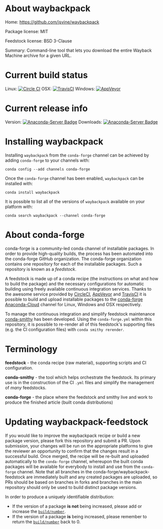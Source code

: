 About waybackpack
=================

Home: https://github.com/jsvine/waybackpack

Package license: MIT

Feedstock license: BSD 3-Clause

Summary: Command-line tool that lets you download the entire Wayback Machine archive for a given URL.



Current build status
====================

Linux: [![Circle CI](https://circleci.com/gh/conda-forge/waybackpack-feedstock.svg?style=shield)](https://circleci.com/gh/conda-forge/waybackpack-feedstock)
OSX: [![TravisCI](https://travis-ci.org/conda-forge/waybackpack-feedstock.svg?branch=master)](https://travis-ci.org/conda-forge/waybackpack-feedstock)
Windows: [![AppVeyor](https://ci.appveyor.com/api/projects/status/github/conda-forge/waybackpack-feedstock?svg=True)](https://ci.appveyor.com/project/conda-forge/waybackpack-feedstock/branch/master)

Current release info
====================
Version: [![Anaconda-Server Badge](https://anaconda.org/conda-forge/waybackpack/badges/version.svg)](https://anaconda.org/conda-forge/waybackpack)
Downloads: [![Anaconda-Server Badge](https://anaconda.org/conda-forge/waybackpack/badges/downloads.svg)](https://anaconda.org/conda-forge/waybackpack)

Installing waybackpack
======================

Installing `waybackpack` from the `conda-forge` channel can be achieved by adding `conda-forge` to your channels with:

```
conda config --add channels conda-forge
```

Once the `conda-forge` channel has been enabled, `waybackpack` can be installed with:

```
conda install waybackpack
```

It is possible to list all of the versions of `waybackpack` available on your platform with:

```
conda search waybackpack --channel conda-forge
```


About conda-forge
=================

conda-forge is a community-led conda channel of installable packages.
In order to provide high-quality builds, the process has been automated into the
conda-forge GitHub organization. The conda-forge organization contains one repository
for each of the installable packages. Such a repository is known as a *feedstock*.

A feedstock is made up of a conda recipe (the instructions on what and how to build
the package) and the necessary configurations for automatic building using freely
available continuous integration services. Thanks to the awesome service provided by
[CircleCI](https://circleci.com/), [AppVeyor](http://www.appveyor.com/)
and [TravisCI](https://travis-ci.org/) it is possible to build and upload installable
packages to the [conda-forge](https://anaconda.org/conda-forge)
[Anaconda-Cloud](http://docs.anaconda.org/) channel for Linux, Windows and OSX respectively.

To manage the continuous integration and simplify feedstock maintenance
[conda-smithy](http://github.com/conda-forge/conda-smithy) has been developed.
Using the ``conda-forge.yml`` within this repository, it is possible to re-render all of
this feedstock's supporting files (e.g. the CI configuration files) with ``conda smithy rerender``.


Terminology
===========

**feedstock** - the conda recipe (raw material), supporting scripts and CI configuration.

**conda-smithy** - the tool which helps orchestrate the feedstock.
                   Its primary use is in the construction of the CI ``.yml`` files
                   and simplify the management of *many* feedstocks.

**conda-forge** - the place where the feedstock and smithy live and work to
                  produce the finished article (built conda distributions)


Updating waybackpack-feedstock
==============================

If you would like to improve the waybackpack recipe or build a new
package version, please fork this repository and submit a PR. Upon submission,
your changes will be run on the appropriate platforms to give the reviewer an
opportunity to confirm that the changes result in a successful build. Once
merged, the recipe will be re-built and uploaded automatically to the
`conda-forge` channel, whereupon the built conda packages will be available for
everybody to install and use from the `conda-forge` channel.
Note that all branches in the conda-forge/waybackpack-feedstock are
immediately built and any created packages are uploaded, so PRs should be based
on branches in forks and branches in the main repository should only be used to
build distinct package versions.

In order to produce a uniquely identifiable distribution:
 * If the version of a package **is not** being increased, please add or increase
   the [``build/number``](http://conda.pydata.org/docs/building/meta-yaml.html#build-number-and-string).
 * If the version of a package **is** being increased, please remember to return
   the [``build/number``](http://conda.pydata.org/docs/building/meta-yaml.html#build-number-and-string)
   back to 0.
